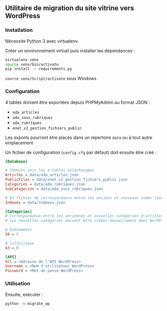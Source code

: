 ## Utilitaire de migration du site vitrine vers WordPress

### Installation

Nécessite Python 3 avec virtualenv.

Créer un environnement virtuel puis installer les dépendances :

```bash
virtualenv venv
source venv/bin/activate
pip install -r requirements.py
```
`source venv/Script/activate` sous Windows

### Configuration

4 tables doivent être exportées depuis PHPMyAdmin au format JSON :
- `ada_articles`
- `ada_sous_rubriques`
- `ada_rubriques`
- `enet_v2_gestion_fichiers_public`

Les exports pourront être placés dans un répertoire `data` ou à tout autre emplacement

Un fichier de configuration (`config.cfg` par défaut) doit ensuite être créé :

```ini
[Database]

# Chemins vers les 4 tables téléchargées
Articles = data/ada_articles.json
PublicFiles = data/enet_v2_gestion_fichiers_public.json
Categories = data/ada_rubriques.json
SubCategories = data/ada_sous_rubriques.json

# Et fichier de correspondance entre les anciens et nouveaux index (sera créé automatiquement)
Indexes = data/indexes.json

[Categories]
# Correspondance entre les anciennes et nouvelles catégories d'articles
# Les nouvelles catégories doivent être créées manuellement dans WordPress.

# Evénements
20 = 5

# Culturisque
43 = 6

[API]
Url = <Adresse de l'API WordPress>
Username = <Nom d'utilisateur WordPress>
Password = <Mot de passe WordPress>
```

### Utilisation

Ensuite, exécuter :
```bash
python -m migrate_wp
```